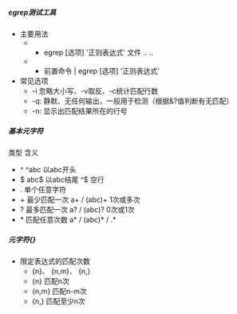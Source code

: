 ##### egrep测试工具
+ 主要用法
    - - egrep [选项] '正则表达式' 文件 .. ..
    - - 前置命令 | egrep [选项] '正则表达式'
+ 常见选项
    - -i 忽略大小写、-v取反、-c统计匹配行数
    - -q: 静默、无任何输出，一般用于检测（根据&?值判断有无匹配）
    - -n: 显示出匹配结果所在的行号
##### 基本元字符
  类型    含义
+  ^                      ^abc 以abc开头
+  $                      abc$ 以abc结尾
                          ^$   空行
+  .   单个任意字符
+  \+   最少匹配一次         a+ /  (abc)+   1次或多次
+  \?   最多匹配一次         a? /  (abc)?   0次或1次
+  \*   匹配任意次数         a* /  (abc)* /  .*  
##### 元字符{}
+ 限定表达式的匹配次数
    - {n}、 {n,m}、 {n,}
    - {n}       匹配n次
    - {n,m}     匹配n-m次
    - {n,}      匹配至少n次
